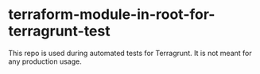 # terraform-module-in-root-for-terragrunt-test
This repo is used during automated tests for Terragrunt. It is not meant for any production usage.
